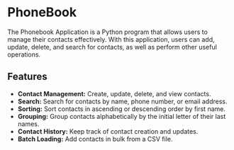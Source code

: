 # PhoneBook

The Phonebook Application is a Python program that allows users to manage their contacts effectively. With this application, users can add, update, delete, and search for contacts, as well as perform other useful operations.

## Features

- **Contact Management:** Create, update, delete, and view contacts.
- **Search:** Search for contacts by name, phone number, or email address.
- **Sorting:** Sort contacts in ascending or descending order by first name.
- **Grouping:** Group contacts alphabetically by the initial letter of their last names.
- **Contact History:** Keep track of contact creation and updates.
- **Batch Loading:** Add contacts in bulk from a CSV file.
